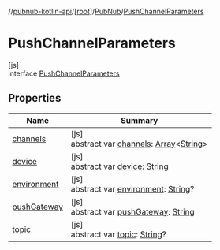 //[pubnub-kotlin-api](../../../../index.md)/[[root]](../../index.md)/[PubNub](../index.md)/[PushChannelParameters](index.md)

# PushChannelParameters

[js]\
interface [PushChannelParameters](index.md)

## Properties

| Name | Summary |
|---|---|
| [channels](channels.md) | [js]<br>abstract var [channels](channels.md): [Array](https://kotlinlang.org/api/latest/jvm/stdlib/kotlin-stdlib/kotlin/-array/index.html)&lt;[String](https://kotlinlang.org/api/latest/jvm/stdlib/kotlin-stdlib/kotlin/-string/index.html)&gt; |
| [device](device.md) | [js]<br>abstract var [device](device.md): [String](https://kotlinlang.org/api/latest/jvm/stdlib/kotlin-stdlib/kotlin/-string/index.html) |
| [environment](environment.md) | [js]<br>abstract var [environment](environment.md): [String](https://kotlinlang.org/api/latest/jvm/stdlib/kotlin-stdlib/kotlin/-string/index.html)? |
| [pushGateway](push-gateway.md) | [js]<br>abstract var [pushGateway](push-gateway.md): [String](https://kotlinlang.org/api/latest/jvm/stdlib/kotlin-stdlib/kotlin/-string/index.html) |
| [topic](topic.md) | [js]<br>abstract var [topic](topic.md): [String](https://kotlinlang.org/api/latest/jvm/stdlib/kotlin-stdlib/kotlin/-string/index.html)? |
